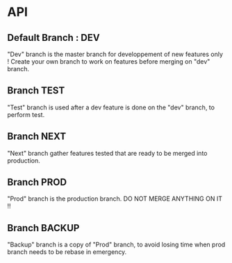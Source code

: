 # API

## Default Branch : DEV
"Dev" branch is the master branch for developpement of new features only ! Create your own branch to work on features before merging on "dev" branch.

## Branch TEST
"Test" branch is used after a dev feature is done on the "dev" branch, to perform test.

## Branch NEXT
"Next" branch gather features tested that are ready to be merged into production.

## Branch PROD
"Prod" branch is the production branch. DO NOT MERGE ANYTHING ON IT !!

## Branch BACKUP
"Backup" branch is a copy of "Prod" branch, to avoid losing time when prod branch needs to be rebase in emergency.
